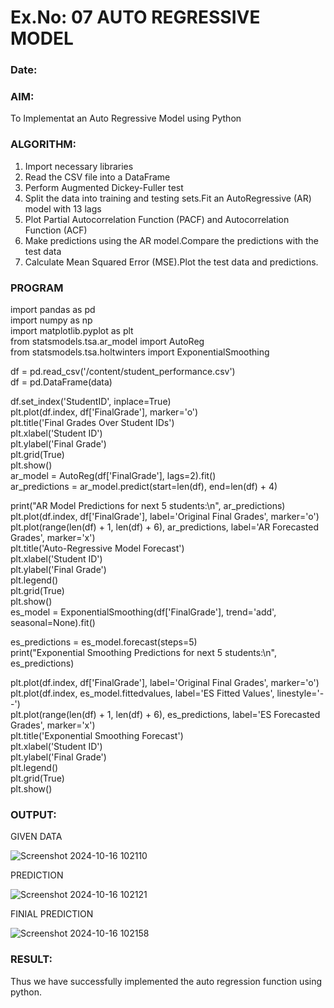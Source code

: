 # Ex.No: 07                                       AUTO REGRESSIVE MODEL
### Date: 



### AIM:
To Implementat an Auto Regressive Model using Python
### ALGORITHM:
1. Import necessary libraries
2. Read the CSV file into a DataFrame
3. Perform Augmented Dickey-Fuller test
4. Split the data into training and testing sets.Fit an AutoRegressive (AR) model with 13 lags
5. Plot Partial Autocorrelation Function (PACF) and Autocorrelation Function (ACF)
6. Make predictions using the AR model.Compare the predictions with the test data
7. Calculate Mean Squared Error (MSE).Plot the test data and predictions.
### PROGRAM
import pandas as pd\
import numpy as np\
import matplotlib.pyplot as plt\
from statsmodels.tsa.ar_model import AutoReg\
from statsmodels.tsa.holtwinters import ExponentialSmoothing

df = pd.read_csv('/content/student_performance.csv')\
df = pd.DataFrame(data)

df.set_index('StudentID', inplace=True)\
plt.plot(df.index, df['FinalGrade'], marker='o')\
plt.title('Final Grades Over Student IDs')\
plt.xlabel('Student ID')\
plt.ylabel('Final Grade')\
plt.grid(True)\
plt.show()\
ar_model = AutoReg(df['FinalGrade'], lags=2).fit()\
ar_predictions = ar_model.predict(start=len(df), end=len(df) + 4)

print("AR Model Predictions for next 5 students:\n", ar_predictions)\
plt.plot(df.index, df['FinalGrade'], label='Original Final Grades', marker='o')\
plt.plot(range(len(df) + 1, len(df) + 6), ar_predictions, label='AR Forecasted Grades', marker='x')\
plt.title('Auto-Regressive Model Forecast')\
plt.xlabel('Student ID')\
plt.ylabel('Final Grade')\
plt.legend()\
plt.grid(True)\
plt.show()\
es_model = ExponentialSmoothing(df['FinalGrade'], trend='add', seasonal=None).fit()

es_predictions = es_model.forecast(steps=5)\
print("Exponential Smoothing Predictions for next 5 students:\n", es_predictions)

plt.plot(df.index, df['FinalGrade'], label='Original Final Grades', marker='o')\
plt.plot(df.index, es_model.fittedvalues, label='ES Fitted Values', linestyle='--')\
plt.plot(range(len(df) + 1, len(df) + 6), es_predictions, label='ES Forecasted Grades', marker='x')\
plt.title('Exponential Smoothing Forecast')\
plt.xlabel('Student ID')\
plt.ylabel('Final Grade')\
plt.legend()\
plt.grid(True)\
plt.show()
### OUTPUT:

GIVEN DATA

![Screenshot 2024-10-16 102110](https://github.com/user-attachments/assets/c79d923c-8bc3-4235-842f-41d47a8be319)

PREDICTION

![Screenshot 2024-10-16 102121](https://github.com/user-attachments/assets/20682145-dd1f-4f07-9de5-25731f090b7d)

FINIAL PREDICTION

![Screenshot 2024-10-16 102158](https://github.com/user-attachments/assets/85897f85-4c2f-4844-b354-ed142a8b8758)

### RESULT:
Thus we have successfully implemented the auto regression function using python.
